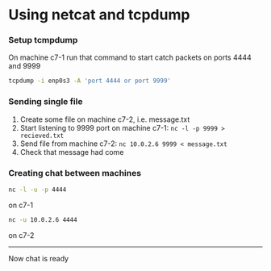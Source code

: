 # Using netcat and tcpdump

### Setup tcmpdump
On machine c7-1 run that command to start catch packets on ports 4444 and 9999
``` bash
tcpdump -i enp0s3 -A 'port 4444 or port 9999'
```
### Sending single file
1. Create some file on machine c7-2, i.e. message.txt
2. Start listening to 9999 port on machine c7-1: `nc -l -p 9999 > recieved.txt`
3. Send file from machine c7-2: `nc 10.0.2.6 9999 < message.txt`
4. Check that message had come
### Creating chat between machines 
``` bash
nc -l -u -p 4444 
```
on c7-1

``` bash
nc -u 10.0.2.6 4444
```
on c7-2

---
Now chat is ready
